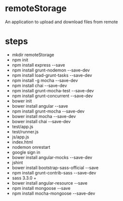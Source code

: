remoteStorage
=============

An application to upload and download files from remote

steps
=====
* mkdir remoteStorage
* npm init
* npm install express --save
* npm install grunt-nodemon --save-dev
* npm install load-grunt-tasks --save-dev
* npm install -g mocha --save-dev
* npm install chai --save-dev
* npm install grunt-mocha-test --save-dev
* npm install grunt-concurrent --save-dev
* bower init
* bower install angular --save
* npm install grunt-mocha --save-dev
* bower install mocha --save-dev
* bower install chai --save-dev
* test/app.js
* test/runner.js
* js/app.js
* index.html
* nodemon onrestart
* google sign in
* bower install angular-mocks --save-dev
* jshint
* bower install bootstrap-sass-official --save
* npm install grunt-contrib-sass --save-dev
* sass 3.3.0 +
* bower install angular-resource --save
* npm install mongoose --save
* npm install mocha-mongoose --save-dev
